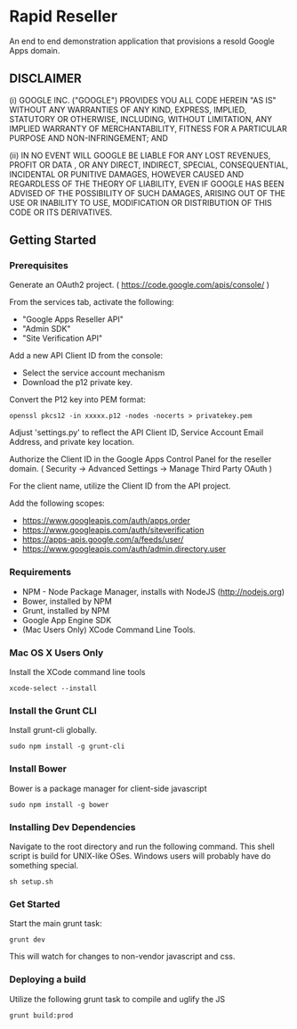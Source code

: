 # Rapid Reseller

An end to end demonstration application that provisions a resold Google Apps domain.

## DISCLAIMER

   (i) GOOGLE INC. ("GOOGLE") PROVIDES YOU ALL CODE HEREIN "AS IS" WITHOUT ANY
   WARRANTIES OF ANY KIND, EXPRESS, IMPLIED, STATUTORY OR OTHERWISE, INCLUDING,
   WITHOUT LIMITATION, ANY IMPLIED WARRANTY OF MERCHANTABILITY, FITNESS FOR A
   PARTICULAR PURPOSE AND NON-INFRINGEMENT; AND

   (ii) IN NO EVENT WILL GOOGLE BE LIABLE FOR ANY LOST REVENUES, PROFIT OR DATA
   , OR ANY DIRECT, INDIRECT, SPECIAL, CONSEQUENTIAL, INCIDENTAL OR PUNITIVE
   DAMAGES, HOWEVER CAUSED AND REGARDLESS OF THE THEORY OF LIABILITY, EVEN IF
   GOOGLE HAS BEEN ADVISED OF THE POSSIBILITY OF SUCH DAMAGES, ARISING OUT OF
   THE USE OR INABILITY TO USE, MODIFICATION OR DISTRIBUTION OF THIS CODE OR
   ITS DERIVATIVES.

## Getting Started

### Prerequisites

Generate an OAuth2 project. ( https://code.google.com/apis/console/ )

From the services tab, activate the following:

  - "Google Apps Reseller API"
  - "Admin SDK"
  -  "Site Verification API"

Add a new API Client ID from the console:

  - Select the service account mechanism
  - Download the p12 private key.

Convert the P12 key into PEM format:
    
    openssl pkcs12 -in xxxxx.p12 -nodes -nocerts > privatekey.pem

Adjust 'settings.py' to reflect the API Client ID, Service Account Email Address, and private key location.

Authorize the Client ID in the Google Apps Control Panel for the reseller domain.
  ( Security -> Advanced Settings -> Manage Third Party OAuth )

For the client name, utilize the Client ID from the API project.

Add the following scopes:
  -  https://www.googleapis.com/auth/apps.order
  -  https://www.googleapis.com/auth/siteverification
  -  https://apps-apis.google.com/a/feeds/user/
  -  https://www.googleapis.com/auth/admin.directory.user

### Requirements

- NPM - Node Package Manager, installs with NodeJS (http://nodejs.org)
- Bower, installed by NPM
- Grunt, installed by NPM
- Google App Engine SDK
- (Mac Users Only) XCode Command Line Tools.

### Mac OS X Users Only

Install the XCode command line tools

    xcode-select --install

### Install the Grunt CLI

Install grunt-cli globally.

    sudo npm install -g grunt-cli

### Install Bower

Bower is a package manager for client-side javascript

    sudo npm install -g bower

### Installing Dev Dependencies

Navigate to the root directory and run the following command.
This shell script is build for UNIX-like OSes.
Windows users will probably have do something special.

    sh setup.sh

### Get Started

Start the main grunt task:

    grunt dev

This will watch for changes to non-vendor javascript and css.

### Deploying a build

Utilize the following grunt task to compile and uglify the JS

    grunt build:prod